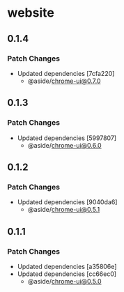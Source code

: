 # website

## 0.1.4

### Patch Changes

- Updated dependencies [7cfa220]
  - @aside/chrome-ui@0.7.0

## 0.1.3

### Patch Changes

- Updated dependencies [5997807]
  - @aside/chrome-ui@0.6.0

## 0.1.2

### Patch Changes

- Updated dependencies [9040da6]
  - @aside/chrome-ui@0.5.1

## 0.1.1

### Patch Changes

- Updated dependencies [a35806e]
- Updated dependencies [cc66ec0]
  - @aside/chrome-ui@0.5.0
